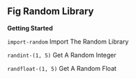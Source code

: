 ## Fig Random Library ##

**Getting Started**

`import-random` Import The Random Library

`randint-(1, 5)` Get A Random Integer

`randfloat-(1, 5)` Get A Random Float